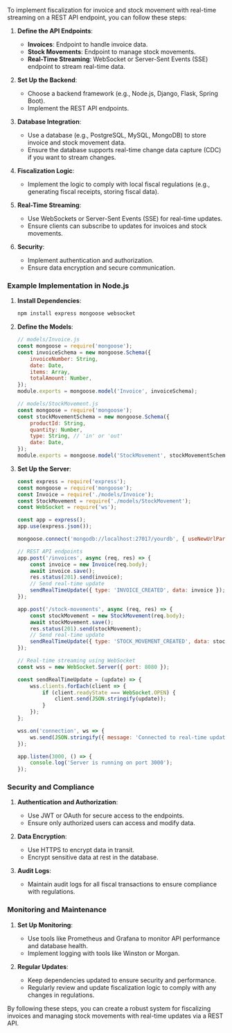 To implement fiscalization for invoice and stock movement with real-time streaming on a REST API endpoint, you can follow these steps:

1. **Define the API Endpoints**:
   - **Invoices**: Endpoint to handle invoice data.
   - **Stock Movements**: Endpoint to manage stock movements.
   - **Real-Time Streaming**: WebSocket or Server-Sent Events (SSE) endpoint to stream real-time data.

2. **Set Up the Backend**:
   - Choose a backend framework (e.g., Node.js, Django, Flask, Spring Boot).
   - Implement the REST API endpoints.

3. **Database Integration**:
   - Use a database (e.g., PostgreSQL, MySQL, MongoDB) to store invoice and stock movement data.
   - Ensure the database supports real-time change data capture (CDC) if you want to stream changes.

4. **Fiscalization Logic**:
   - Implement the logic to comply with local fiscal regulations (e.g., generating fiscal receipts, storing fiscal data).

5. **Real-Time Streaming**:
   - Use WebSockets or Server-Sent Events (SSE) for real-time updates.
   - Ensure clients can subscribe to updates for invoices and stock movements.

6. **Security**:
   - Implement authentication and authorization.
   - Ensure data encryption and secure communication.

### Example Implementation in Node.js

1. **Install Dependencies**:
   ```bash
   npm install express mongoose websocket
   ```

2. **Define the Models**:
   ```javascript
   // models/Invoice.js
   const mongoose = require('mongoose');
   const invoiceSchema = new mongoose.Schema({
       invoiceNumber: String,
       date: Date,
       items: Array,
       totalAmount: Number,
   });
   module.exports = mongoose.model('Invoice', invoiceSchema);

   // models/StockMovement.js
   const mongoose = require('mongoose');
   const stockMovementSchema = new mongoose.Schema({
       productId: String,
       quantity: Number,
       type: String, // 'in' or 'out'
       date: Date,
   });
   module.exports = mongoose.model('StockMovement', stockMovementSchema);
   ```

3. **Set Up the Server**:
   ```javascript
   const express = require('express');
   const mongoose = require('mongoose');
   const Invoice = require('./models/Invoice');
   const StockMovement = require('./models/StockMovement');
   const WebSocket = require('ws');

   const app = express();
   app.use(express.json());

   mongoose.connect('mongodb://localhost:27017/yourdb', { useNewUrlParser: true, useUnifiedTopology: true });

   // REST API endpoints
   app.post('/invoices', async (req, res) => {
       const invoice = new Invoice(req.body);
       await invoice.save();
       res.status(201).send(invoice);
       // Send real-time update
       sendRealTimeUpdate({ type: 'INVOICE_CREATED', data: invoice });
   });

   app.post('/stock-movements', async (req, res) => {
       const stockMovement = new StockMovement(req.body);
       await stockMovement.save();
       res.status(201).send(stockMovement);
       // Send real-time update
       sendRealTimeUpdate({ type: 'STOCK_MOVEMENT_CREATED', data: stockMovement });
   });

   // Real-time streaming using WebSocket
   const wss = new WebSocket.Server({ port: 8080 });

   const sendRealTimeUpdate = (update) => {
       wss.clients.forEach(client => {
           if (client.readyState === WebSocket.OPEN) {
               client.send(JSON.stringify(update));
           }
       });
   };

   wss.on('connection', ws => {
       ws.send(JSON.stringify({ message: 'Connected to real-time updates' }));
   });

   app.listen(3000, () => {
       console.log('Server is running on port 3000');
   });
   ```

### Security and Compliance

1. **Authentication and Authorization**:
   - Use JWT or OAuth for secure access to the endpoints.
   - Ensure only authorized users can access and modify data.

2. **Data Encryption**:
   - Use HTTPS to encrypt data in transit.
   - Encrypt sensitive data at rest in the database.

3. **Audit Logs**:
   - Maintain audit logs for all fiscal transactions to ensure compliance with regulations.

### Monitoring and Maintenance

1. **Set Up Monitoring**:
   - Use tools like Prometheus and Grafana to monitor API performance and database health.
   - Implement logging with tools like Winston or Morgan.

2. **Regular Updates**:
   - Keep dependencies updated to ensure security and performance.
   - Regularly review and update fiscalization logic to comply with any changes in regulations.

By following these steps, you can create a robust system for fiscalizing invoices and managing stock movements with real-time updates via a REST API.
